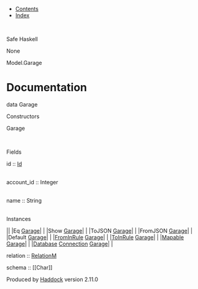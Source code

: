 -   [Contents](index.html)
-   [Index](doc-index.html)

 

Safe Haskell

None

Model.Garage

Documentation
=============

data Garage

Constructors

Garage

 

Fields

id :: [Id](Model-General.html#t:Id)  
 

account\_id :: Integer  
 

name :: String  
 

Instances

||
|Eq [Garage](Model-Garage.html#t:Garage)| |
|Show [Garage](Model-Garage.html#t:Garage)| |
|ToJSON [Garage](Model-Garage.html#t:Garage)| |
|FromJSON [Garage](Model-Garage.html#t:Garage)| |
|Default [Garage](Model-Garage.html#t:Garage)| |
|[FromInRule](Data-InRules.html#t:FromInRule) [Garage](Model-Garage.html#t:Garage)| |
|[ToInRule](Data-InRules.html#t:ToInRule) [Garage](Model-Garage.html#t:Garage)| |
|[Mapable](Model-General.html#t:Mapable) [Garage](Model-Garage.html#t:Garage)| |
|[Database](Model-General.html#t:Database) [Connection](Data-SqlTransaction.html#t:Connection) [Garage](Model-Garage.html#t:Garage)| |

relation :: [RelationM](Data-Relation.html#t:RelationM)

schema :: [[Char]]

Produced by [Haddock](http://www.haskell.org/haddock/) version 2.11.0
